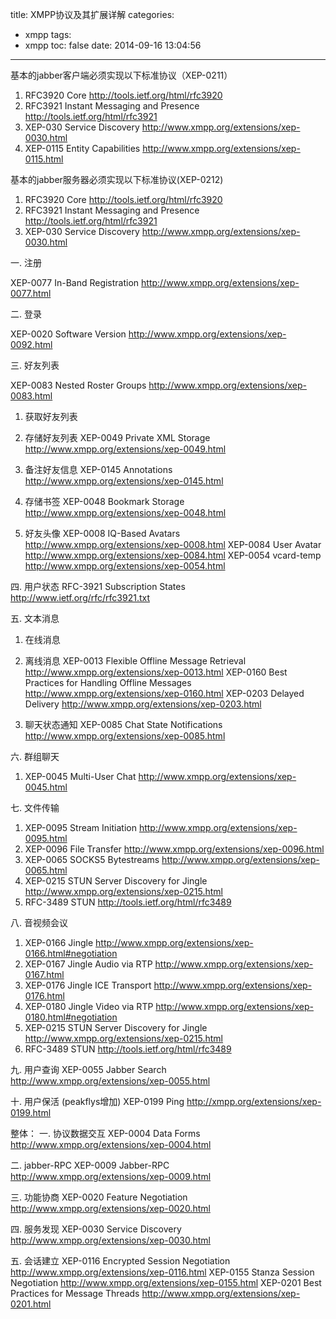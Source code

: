 title: XMPP协议及其扩展详解
categories:
  - xmpp
tags:
  - xmpp
toc: false
date: 2014-09-16 13:04:56
---

基本的jabber客户端必须实现以下标准协议（XEP-0211）

1. RFC3920 Core http://tools.ietf.org/html/rfc3920
2. RFC3921 Instant Messaging and Presence http://tools.ietf.org/html/rfc3921
3. XEP-030 Service Discovery http://www.xmpp.org/extensions/xep-0030.html
4. XEP-0115 Entity Capabilities http://www.xmpp.org/extensions/xep-0115.html

基本的jabber服务器必须实现以下标准协议(XEP-0212)

1. RFC3920 Core http://tools.ietf.org/html/rfc3920
2. RFC3921 Instant Messaging and Presence http://tools.ietf.org/html/rfc3921
3. XEP-030 Service Discovery http://www.xmpp.org/extensions/xep-0030.html

一. 注册

XEP-0077 In-Band Registration http://www.xmpp.org/extensions/xep-0077.html

二. 登录

XEP-0020 Software Version http://www.xmpp.org/extensions/xep-0092.html

三. 好友列表

XEP-0083 Nested Roster Groups http://www.xmpp.org/extensions/xep-0083.html

1. 获取好友列表
2. 存储好友列表
XEP-0049 Private XML Storage http://www.xmpp.org/extensions/xep-0049.html

3. 备注好友信息
XEP-0145 Annotations http://www.xmpp.org/extensions/xep-0145.html

4. 存储书签
XEP-0048 Bookmark Storage http://www.xmpp.org/extensions/xep-0048.html

5. 好友头像
XEP-0008 IQ-Based Avatars http://www.xmpp.org/extensions/xep-0008.html
XEP-0084 User Avatar http://www.xmpp.org/extensions/xep-0084.html
XEP-0054 vcard-temp http://www.xmpp.org/extensions/xep-0054.html

四. 用户状态
RFC-3921 Subscription States http://www.ietf.org/rfc/rfc3921.txt

五. 文本消息
1. 在线消息
2. 离线消息
XEP-0013 Flexible Offline Message Retrieval http://www.xmpp.org/extensions/xep-0013.html
XEP-0160 Best Practices for Handling Offline Messages http://www.xmpp.org/extensions/xep-0160.html
XEP-0203 Delayed Delivery http://www.xmpp.org/extensions/xep-0203.html

3. 聊天状态通知
XEP-0085 Chat State Notifications http://www.xmpp.org/extensions/xep-0085.html

六. 群组聊天

1. XEP-0045 Multi-User Chat http://www.xmpp.org/extensions/xep-0045.html

七. 文件传输
1. XEP-0095 Stream Initiation http://www.xmpp.org/extensions/xep-0095.html
2. XEP-0096 File Transfer http://www.xmpp.org/extensions/xep-0096.html
3. XEP-0065 SOCKS5 Bytestreams http://www.xmpp.org/extensions/xep-0065.html
4. XEP-0215 STUN Server Discovery for Jingle http://www.xmpp.org/extensions/xep-0215.html
5. RFC-3489 STUN http://tools.ietf.org/html/rfc3489

八. 音视频会议
1. XEP-0166 Jingle http://www.xmpp.org/extensions/xep-0166.html#negotiation
2. XEP-0167 Jingle Audio via RTP http://www.xmpp.org/extensions/xep-0167.html
3. XEP-0176 Jingle ICE Transport http://www.xmpp.org/extensions/xep-0176.html
4. XEP-0180 Jingle Video via RTP http://www.xmpp.org/extensions/xep-0180.html#negotiation
5. XEP-0215 STUN Server Discovery for Jingle http://www.xmpp.org/extensions/xep-0215.html
6. RFC-3489 STUN http://tools.ietf.org/html/rfc3489

九. 用户查询
XEP-0055 Jabber Search http://www.xmpp.org/extensions/xep-0055.html

十. 用户保活 (peakflys增加)
XEP-0199 Ping http://xmpp.org/extensions/xep-0199.html

整体：
一. 协议数据交互
XEP-0004 Data Forms http://www.xmpp.org/extensions/xep-0004.html

二. jabber-RPC
XEP-0009 Jabber-RPC http://www.xmpp.org/extensions/xep-0009.html

三. 功能协商
XEP-0020 Feature Negotiation http://www.xmpp.org/extensions/xep-0020.html

四. 服务发现
XEP-0030 Service Discovery http://www.xmpp.org/extensions/xep-0030.html

五. 会话建立
XEP-0116 Encrypted Session Negotiation http://www.xmpp.org/extensions/xep-0116.html
XEP-0155 Stanza Session Negotiation http://www.xmpp.org/extensions/xep-0155.html
XEP-0201 Best Practices for Message Threads http://www.xmpp.org/extensions/xep-0201.html